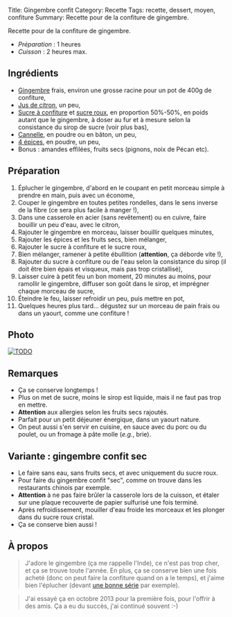 Title: Gingembre confit
Category: Recette
Tags: recette, dessert, moyen, confiture
Summary: Recette pour de la confiture de gingembre.

Recette pour de la confiture de gingembre.

- *Préparation* : 1 heures
- *Cuisson* : 2 heures max.

## Ingrédients
- [Gingembre](https://fr.wikipedia.org/wiki/Gingembre) frais, environ une grosse racine pour un pot de 400g de confiture,
- [Jus de citron](https://fr.wikipedia.org/wiki/Citron), un peu,
- [Sucre à confiture](https://fr.wikipedia.org/wiki/Sucre%20a%20confiture) et [sucre roux](https://fr.wikipedia.org/wiki/Sucre%20roux), en proportion 50%-50%, en poids autant que le gingembre, à doser au fur et à mesure selon la consistance du sirop de sucre (voir plus bas),
- [Cannelle](https://fr.wikipedia.org/wiki/Cannelle), en poudre ou en bâton, un peu,
- [4 épices](https://fr.wikipedia.org/wiki/4%20épices), en poudre, un peu,
- Bonus : amandes effilées, fruits secs (pignons, noix de Pécan etc).

## Préparation
1. Éplucher le gingembre, d'abord en le coupant en petit morceau simple à prendre en main, puis avec un économe,
2. Couper le gingembre en toutes petites rondelles, dans le sens inverse de la fibre (ce sera plus facile à manger !),
3. Dans une casserole en acier (sans revêtement) ou en cuivre, <i class="fa fa-thermometer-full" aria-hidden="true"></i> faire bouillir un peu d'eau, avec le citron,
4. Rajouter le gingembre en morceau, laisser bouillir quelques minutes,
5. Rajouter les épices et les fruits secs, bien mélanger,
6. Rajouter le sucre à confiture et le sucre roux,
7. Bien mélanger, ramener à petite ébullition (**attention**, ça déborde vite !),
8. Rajouter du sucre à confiture ou de l'eau selon la consistance du sirop (il doit être bien épais et visqueux, mais pas trop cristallisé),
9. Laisser cuire à petit feu <i class="fa fa-thermometer-half" aria-hidden="true"></i> un bon moment, 20 minutes au moins, pour ramollir le gingembre, diffuser son goût dans le sirop, et imprégner chaque morceau de sucre,
10. Éteindre le feu, laisser refroidir un peu, puis mettre en pot,
11. Quelques heures plus tard... dégustez sur un morceau de pain frais ou dans un yaourt, comme une confiture !

## Photo
[![TODO]({filename}images/blank.png)](#)

## Remarques
- Ça se conserve longtemps !
- Plus on met de sucre, moins le sirop est liquide, mais il ne faut pas trop en mettre.
- **Attention** aux allergies selon les fruits secs rajoutés.
- Parfait pour un petit déjeuner énergique, dans un yaourt nature.
- On peut aussi s'en servir en cuisine, en sauce avec du porc ou du poulet, ou un fromage à pâte molle (*e.g.*, brie).

## Variante : gingembre confit sec
- Le faire sans eau, sans fruits secs, et avec uniquement du sucre roux.
- Pour faire du gingembre confit "sec", comme on trouve dans les restaurants chinois par exemple.
- **Attention** à ne pas faire brûler la casserole lors de la cuisson, et étaler sur une plaque recouverte de papier sulfurisé une fois terminé.
- Après refroidissement, mouiller d'eau froide les morceaux et les plonger dans du sucre roux cristal.
- Ça se conserve bien aussi !

## À propos
> J'adore le gingembre (ça me rappelle l'Inde), ce n'est pas trop cher, et ça se trouve toute l'année.
> En plus, ça se conserve bien une fois acheté (donc on peut faire la confiture quand on a le temps), et j'aime bien l'éplucher (devant [une bonne série](https://fr.wikipedia.org/wiki/Kaamelott) par exemple).

> J'ai essayé ça en octobre 2013 pour la première fois, pour l'offrir à des amis. Ça a eu du succès, j'ai continué souvent :-)
